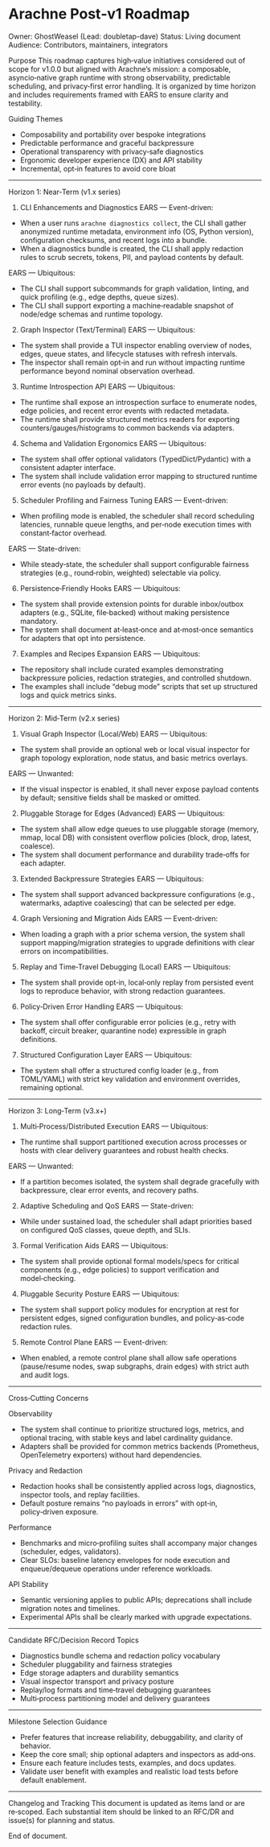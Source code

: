# Arachne Post‑v1 Roadmap

Owner: GhostWeasel (Lead: doubletap-dave)
Status: Living document
Audience: Contributors, maintainers, integrators

Purpose
This roadmap captures high‑value initiatives considered out of scope for v1.0.0 but aligned with Arachne’s mission: a composable, asyncio‑native graph runtime with strong observability, predictable scheduling, and privacy‑first error handling. It is organized by time horizon and includes requirements framed with EARS to ensure clarity and testability.

Guiding Themes
- Composability and portability over bespoke integrations
- Predictable performance and graceful backpressure
- Operational transparency with privacy‑safe diagnostics
- Ergonomic developer experience (DX) and API stability
- Incremental, opt‑in features to avoid core bloat

-------------------------------------------------------------------------------

Horizon 1: Near‑Term (v1.x series)

1) CLI Enhancements and Diagnostics
EARS — Event-driven:
- When a user runs `arachne diagnostics collect`, the CLI shall gather anonymized runtime metadata, environment info (OS, Python version), configuration checksums, and recent logs into a bundle.
- When a diagnostics bundle is created, the CLI shall apply redaction rules to scrub secrets, tokens, PII, and payload contents by default.

EARS — Ubiquitous:
- The CLI shall support subcommands for graph validation, linting, and quick profiling (e.g., edge depths, queue sizes).
- The CLI shall support exporting a machine‑readable snapshot of node/edge schemas and runtime topology.

2) Graph Inspector (Text/Terminal)
EARS — Ubiquitous:
- The system shall provide a TUI inspector enabling overview of nodes, edges, queue states, and lifecycle statuses with refresh intervals.
- The inspector shall remain opt‑in and run without impacting runtime performance beyond nominal observation overhead.

3) Runtime Introspection API
EARS — Ubiquitous:
- The runtime shall expose an introspection surface to enumerate nodes, edge policies, and recent error events with redacted metadata.
- The runtime shall provide structured metrics readers for exporting counters/gauges/histograms to common backends via adapters.

4) Schema and Validation Ergonomics
EARS — Ubiquitous:
- The system shall offer optional validators (TypedDict/Pydantic) with a consistent adapter interface.
- The system shall include validation error mapping to structured runtime error events (no payloads by default).

5) Scheduler Profiling and Fairness Tuning
EARS — Event-driven:
- When profiling mode is enabled, the scheduler shall record scheduling latencies, runnable queue lengths, and per‑node execution times with constant‑factor overhead.

EARS — State-driven:
- While steady‑state, the scheduler shall support configurable fairness strategies (e.g., round‑robin, weighted) selectable via policy.

6) Persistence‑Friendly Hooks
EARS — Ubiquitous:
- The system shall provide extension points for durable inbox/outbox adapters (e.g., SQLite, file‑backed) without making persistence mandatory.
- The system shall document at‑least‑once and at‑most‑once semantics for adapters that opt into persistence.

7) Examples and Recipes Expansion
EARS — Ubiquitous:
- The repository shall include curated examples demonstrating backpressure policies, redaction strategies, and controlled shutdown.
- The examples shall include “debug mode” scripts that set up structured logs and quick metrics sinks.

-------------------------------------------------------------------------------

Horizon 2: Mid‑Term (v2.x series)

1) Visual Graph Inspector (Local/Web)
EARS — Ubiquitous:
- The system shall provide an optional web or local visual inspector for graph topology exploration, node status, and basic metrics overlays.

EARS — Unwanted:
- If the visual inspector is enabled, it shall never expose payload contents by default; sensitive fields shall be masked or omitted.

2) Pluggable Storage for Edges (Advanced)
EARS — Ubiquitous:
- The system shall allow edge queues to use pluggable storage (memory, mmap, local DB) with consistent overflow policies (block, drop, latest, coalesce).
- The system shall document performance and durability trade‑offs for each adapter.

3) Extended Backpressure Strategies
EARS — Ubiquitous:
- The system shall support advanced backpressure configurations (e.g., watermarks, adaptive coalescing) that can be selected per edge.

4) Graph Versioning and Migration Aids
EARS — Event-driven:
- When loading a graph with a prior schema version, the system shall support mapping/migration strategies to upgrade definitions with clear errors on incompatibilities.

5) Replay and Time‑Travel Debugging (Local)
EARS — Ubiquitous:
- The system shall provide opt‑in, local‑only replay from persisted event logs to reproduce behavior, with strong redaction guarantees.

6) Policy‑Driven Error Handling
EARS — Ubiquitous:
- The system shall offer configurable error policies (e.g., retry with backoff, circuit breaker, quarantine node) expressible in graph definitions.

7) Structured Configuration Layer
EARS — Ubiquitous:
- The system shall offer a structured config loader (e.g., from TOML/YAML) with strict key validation and environment overrides, remaining optional.

-------------------------------------------------------------------------------

Horizon 3: Long‑Term (v3.x+)

1) Multi‑Process/Distributed Execution
EARS — Ubiquitous:
- The runtime shall support partitioned execution across processes or hosts with clear delivery guarantees and robust health checks.

EARS — Unwanted:
- If a partition becomes isolated, the system shall degrade gracefully with backpressure, clear error events, and recovery paths.

2) Adaptive Scheduling and QoS
EARS — State-driven:
- While under sustained load, the scheduler shall adapt priorities based on configured QoS classes, queue depth, and SLIs.

3) Formal Verification Aids
EARS — Ubiquitous:
- The system shall provide optional formal models/specs for critical components (e.g., edge policies) to support verification and model‑checking.

4) Pluggable Security Posture
EARS — Ubiquitous:
- The system shall support policy modules for encryption at rest for persistent edges, signed configuration bundles, and policy‑as‑code redaction rules.

5) Remote Control Plane
EARS — Event-driven:
- When enabled, a remote control plane shall allow safe operations (pause/resume nodes, swap subgraphs, drain edges) with strict auth and audit logs.

-------------------------------------------------------------------------------

Cross‑Cutting Concerns

Observability
- The system shall continue to prioritize structured logs, metrics, and optional tracing, with stable keys and label cardinality guidance.
- Adapters shall be provided for common metrics backends (Prometheus, OpenTelemetry exporters) without hard dependencies.

Privacy and Redaction
- Redaction hooks shall be consistently applied across logs, diagnostics, inspector tools, and replay facilities.
- Default posture remains “no payloads in errors” with opt‑in, policy‑driven exposure.

Performance
- Benchmarks and micro‑profiling suites shall accompany major changes (scheduler, edges, validators).
- Clear SLOs: baseline latency envelopes for node execution and enqueue/dequeue operations under reference workloads.

API Stability
- Semantic versioning applies to public APIs; deprecations shall include migration notes and timelines.
- Experimental APIs shall be clearly marked with upgrade expectations.

-------------------------------------------------------------------------------

Candidate RFC/Decision Record Topics
- Diagnostics bundle schema and redaction policy vocabulary
- Scheduler pluggability and fairness strategies
- Edge storage adapters and durability semantics
- Visual inspector transport and privacy posture
- Replay/log formats and time‑travel debugging guarantees
- Multi‑process partitioning model and delivery guarantees

-------------------------------------------------------------------------------

Milestone Selection Guidance
- Prefer features that increase reliability, debuggability, and clarity of behavior.
- Keep the core small; ship optional adapters and inspectors as add‑ons.
- Ensure each feature includes tests, examples, and docs updates.
- Validate user benefit with examples and realistic load tests before default enablement.

-------------------------------------------------------------------------------

Changelog and Tracking
This document is updated as items land or are re‑scoped. Each substantial item should be linked to an RFC/DR and issue(s) for planning and status.

End of document.